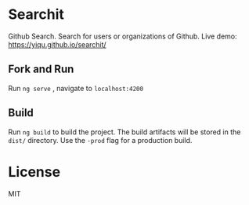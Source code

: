 # Searchit

Github Search. Search for users or organizations of Github. Live demo: https://yiqu.github.io/searchit/

## Fork and Run

Run `ng serve` , navigate to `localhost:4200`

## Build

Run `ng build` to build the project. The build artifacts will be stored in the `dist/` directory. Use the `-prod` flag for a production build.

# License

MIT

